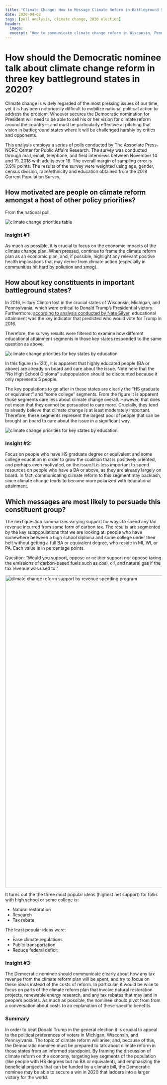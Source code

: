 ```yaml
---
title: "Climate Change: How to Message Climate Reform in Battleground States in 2020"
date: 2020-04-02
tags: [poll analysis, climate change, 2020 election]
header:
  image:
  excerpt: "How to communicate climate change reform in Wisconsin, Pennsylvania, and Michigan in the 2020 election"
---
```


# How should the Democratic nominee talk about climate change reform in three key battleground states in 2020?

Climate change is widely regarded of the most pressing issues of our time, yet it is has been notoriously difficult to mobilize national political action to address the problem. Whoever secures the Democratic nomination for President will need to be able to sell his or her vision for climate reform around the country— and must be particularly effective at pitching that vision in battleground states where it will be challenged harshly by critics and opponents.

This analysis employs a series of polls conducted by The Associate Press-NORC Center for Public Affairs Research. The survey was conducted through mail, email, telephone, and field interviews between November 14 and 19, 2018 with adults over 18. The overall margin of sampling error is 3.9% points. The results of the survey were weighted using age, gender, census division, race/ethnicity and education obtained from the 2018 Current Population Survey.

## How motivated are people on climate reform amongst a host of other policy priorities?

From the national poll:

<img src="{{ site.url }}{{ site.baseurl }}/images/cctable1.png" alt="climate change priorities table">

### Insight #1:
As much as possible, it is crucial to focus on the economic impacts of the climate change plan. When pressed, continue to frame the climate reform plan as an economic plan, and, if possible, highlight any relevant positive health implications that may derive from climate action (especially in communities hit hard by pollution and smog).

## How about key constituents in important battleground states?

In 2016, Hillary Clinton lost in the crucial states of Wisconsin, Michigan, and Pennsylvania, which were critical to Donald Trump’s Presidential victory. Furthermore, [according to analysis conducted by Nate Silver](https://fivethirtyeight.com/features/education-not-income-predicted-who-would-vote-for-trump/), educational attainment was the key indicator that predicted who would vote for Trump in 2016.

Therefore, the survey results were filtered to examine how different educational attainment segments in those key states responded to the same question as above.

<img src="{{ site.url }}{{ site.baseurl }}/images/cctable2.png" alt="climate change priorities for key states by education">

In this figure (n=120), it is apparent that highly educated people (BA or above) are already on board and care about the issue. Note here that the “No High School Diploma” subpopulation should be discounted because it only represents 5 people.

The key populations to go after in these states are clearly the “HS graduate or equivalent” and “some college” segments. From the figure it is apparent those segments care less about climate change overall. However, that does not mean that they cannot be persuaded to care more. Crucially, they tend to already believe that climate change is at least moderately important. Therefore, these segments represent the largest pool of people that can be brought on board to care about the issue in a significant way.

<img src="{{ site.url }}{{ site.baseurl }}/images/cctable3.png" alt="climate change priorities for key states by education">

### Insight #2:

Focus on people who have HS graduate degree or equivalent and some college education in order to grow the coalition that is positively oriented, and perhaps even motivated, on the issue.It is less important to spend resources on people who have a BA or above, as they are already largely on board. In fact, communicating climate reform to this segment may backlash, since climate change tends to become more polarized with educational attainment.

## Which messages are most likely to persuade this constituent group?

The next question summarizes varying support for ways to spend any tax revenue incurred from some form of carbon tax. The results are segmented by the key subpopulations that we are looking at: people who have somewhere between a high school diploma and some college under their belt without getting a full BA or equivalent degree, who reside in MI, WI, or PA. Each value is in percentage points.

Question: “Would you support, oppose or neither support nor oppose taxing the emissions of carbon-based fuels such as coal, oil, and natural gas if the tax revenue was used to:”

<img height="1000" src="{{ site.url }}{{ site.baseurl }}/images/cctable4.png" alt="climate change reform support by revenue spending program">

It turns out the the three most popular ideas (highest net support) for folks with high school or some college is:
* Natural restoration
* Research
* Tax rebate

The least popular ideas were:
* Ease climate regulations
* Public transportation
* Reduce federal deficit

### Insight #3:

The Democratic nominee should communicate clearly about how any tax revenue from the climate reform plan will be spent, and try to focus on these ideas instead of the costs of reform. In particular, it would be wise to focus on parts of the climate reform plan that involve natural restoration projects, renewable energy research, and any tax rebates that may land in people’s pockets. As much as possible, the nominee should pivot from from a conversation about costs to an explanation of these specific benefits.

### Summary

In order to beat Donald Trump in the general election it is crucial to appeal to the political preferences of voters in Michigan, Wisconsin, and Pennsylvania. The topic of climate reform will arise, and, because of this, the Democratic nominee must be prepared to talk about climate reform in those states from an informed standpoint. By framing the discussion of climate reform on the economy, targeting key segments of the population (like people with HS degrees but no BA or equivalent), and emphasizing the beneficial projects that can be funded by a climate bill, the Democratic nominee may be able to secure a win in 2020 that ladders into a larger victory for the world.
